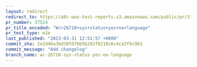 ```yaml
---
layout: redirect
redirect_to: https://a8c-woo-test-reports.s3.amazonaws.com/public/pr/37524/e2e/index.html
pr_number: 37524
pr_title_encoded: "Wc+26718+sys+status+yes+no+language"
pr_test_type: e2e
last_published: "2023-03-31 12:51:57 +0000"
commit_sha: 2e2d46a36d30fd7bb5b292f0218c6c4ca3f9c9b3
commit_message: "Add changelog"
branch_name: wc-26718-sys-status-yes-no-language
---
```

